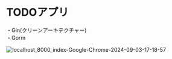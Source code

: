 # TODOアプリ

・Gin(クリーンアーキテクチャー)  
・Gorm  

![localhost_8000_index-Google-Chrome-2024-09-03-17-18-57](https://github.com/user-attachments/assets/eb2a841c-49c5-471c-bec4-0a63f68fd521)
